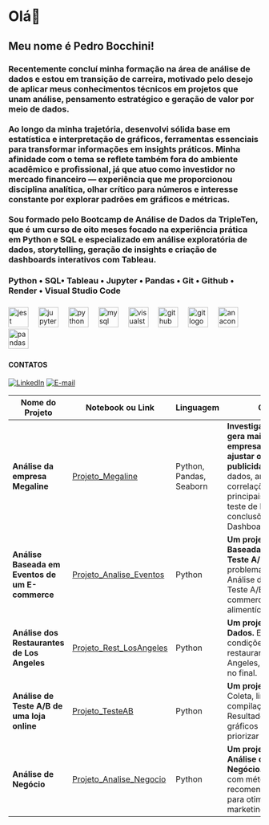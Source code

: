 <h1 align="left">Olá👋</h1>

###

<h2 align="left">Meu nome é Pedro Bocchini!</h2>

###

<h3 align="left">Recentemente concluí minha formação na área de análise de dados e estou em transição de carreira, motivado pelo desejo de aplicar meus conhecimentos técnicos em projetos que unam análise, pensamento estratégico e geração de valor por meio de dados.<br><br>Ao longo da minha trajetória, desenvolvi sólida base em estatística  e interpretação de gráficos, ferramentas essenciais para transformar informações em insights práticos. Minha afinidade com o tema se reflete também fora do ambiente acadêmico e profissional, já que atuo como investidor no mercado financeiro — experiência que me proporcionou disciplina analítica, olhar crítico para números e interesse constante por explorar padrões em gráficos e métricas.<br><br>Sou formado pelo Bootcamp de Análise de Dados da TripleTen, que é um curso de oito meses focado na experiência prática em Python e SQL e especializado em análise exploratória de dados, storytelling, geração de insights e criação de dashboards interativos com Tableau.</h3>

###

<h3 align="left">Python • SQL• Tableau • Jupyter • Pandas • Git • Github • Render • Visual Studio Code</h3>

###

<div align="left">
  <img src="https://cdn.jsdelivr.net/gh/devicons/devicon/icons/jest/jest-plain.svg" height="40" alt="jest logo"  />
  <img width="12" />
  <img src="https://cdn.jsdelivr.net/gh/devicons/devicon/icons/jupyter/jupyter-original.svg" height="40" alt="jupyter logo"  />
  <img width="12" />
  <img src="https://cdn.jsdelivr.net/gh/devicons/devicon/icons/python/python-original.svg" height="40" alt="python logo"  />
  <img width="12" />
  <img src="https://cdn.jsdelivr.net/gh/devicons/devicon/icons/mysql/mysql-original.svg" height="40" alt="mysql logo"  />
  <img width="12" />
  <img src="https://cdn.jsdelivr.net/gh/devicons/devicon/icons/visualstudio/visualstudio-plain.svg" height="40" alt="visualstudio logo"  />
  <img width="12" />
  <img src="https://cdn.jsdelivr.net/gh/devicons/devicon/icons/github/github-original.svg" height="40" alt="github logo"  />
  <img width="12" />
  <img src="https://cdn.jsdelivr.net/gh/devicons/devicon/icons/git/git-original.svg" height="40" alt="git logo"  />
  <img width="12" />
  <img src="https://cdn.jsdelivr.net/gh/devicons/devicon/icons/anaconda/anaconda-original.svg" height="40" alt="anaconda logo"  />
  <img width="12" />
  <img src="https://cdn.jsdelivr.net/gh/devicons/devicon/icons/pandas/pandas-original.svg" height="40" alt="pandas logo"  />
</div>

###

<h4 align="left">CONTATOS</h4>

[![LinkedIn](https://img.shields.io/badge/LinkedIn-blue?logo=linkedin&logoColor=white)](https://www.linkedin.com/in/pedrobocchini/)
[![E-mail](https://img.shields.io/badge/Email-red?logo=gmail&logoColor=white)](mailto:pedro.bocchini@hotmail.com)

| Nome do Projeto | Notebook ou Link | Linguagem | Observação |
|-----------------|------------------|-----------|------------|
| **Análise da empresa Megaline** | [Projeto_Megaline](https://github.com/pedrob0892/megaline-incomes-analysis) | Python, Pandas, Seaborn | ****Investigar qual dos planos gera mais receita para a empresa, com o objetivo de ajustar o orçamento de publicidade**** Tratamento de dados, análise exploratória, correlações e insights principais com gráficos, teste de hipóteses e conclusões/recomendações. Dashboard Interativo. |
| **Análise Baseada em Eventos de um E-commerce** | [Projeto_Analise_Eventos](link_do_repositorio_ou_notebook) | Python | **Um projeto com Análise Baseada em Eventos e Teste A/B.** Definição do problema, tratamento, EDA, Análise de Funil de Vendas e Teste A/B em um e-commerce de produtos alimentícios. |
| **Análise dos Restaurantes de Los Angeles** | [Projeto_Rest_LosAngeles](link_do_repositorio_ou_notebook) | Python | **Um projeto de Análise de Dados.** EDA e Análise das condições de mercado de restaurantes em Los Angeles, com apresentação no final. |
| **Análise de Teste A/B de uma loja online** | [Projeto_TesteAB](link_do_repositorio_ou_notebook) | Python | **Um projeto com Teste A/B.** Coleta, limpeza de dados, compilação de hipóteses. Resultados visualizados com gráficos e análise para priorizar implementações. |
| **Análise de Negócio** | [Projeto_Analise_Negocio](link_do_repositorio_ou_notebook) | Python | **Um projeto completo de Análise de Dados e de Negócio.** EDA, conclusões com métodos estatísticos e recomendações de negócio para otimizar ações de marketing. | 

###
